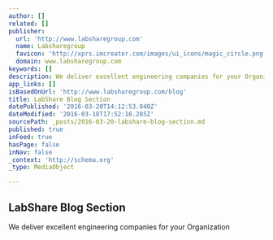 ```yaml
---
author: []
related: []
publisher:
  url: 'http://www.labsharegroup.com'
  name: Labsharegroup
  favicon: 'http://xprs.imcreator.com/images/ui_icons/magic_circle.png'
  domain: www.labsharegroup.com
keywords: []
description: We deliver excellent engineering companies for your Organization
app_links: []
isBasedOnUrl: 'http://www.labsharegroup.com/blog'
title: LabShare Blog Section
datePublished: '2016-03-20T14:12:53.840Z'
dateModified: '2016-03-18T17:52:16.285Z'
sourcePath: _posts/2016-03-20-labshare-blog-section.md
published: true
inFeed: true
hasPage: false
inNav: false
_context: 'http://schema.org'
_type: MediaObject

---
```

<article style=""><h1>LabShare Blog Section</h1><p>We deliver excellent engineering companies for your Organization</p></article>